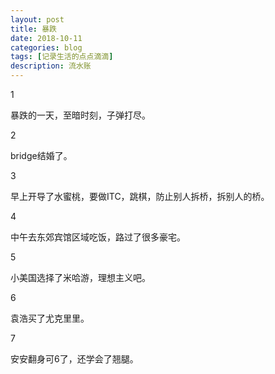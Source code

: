 ```yaml
---
layout: post
title: 暴跌
date: 2018-10-11
categories: blog
tags: [记录生活的点点滴滴]
description: 流水账
---
```


1 

暴跌的一天，至暗时刻，子弹打尽。

2

bridge结婚了。

3

早上开导了水蜜桃，要做ITC，跳棋，防止别人拆桥，拆别人的桥。

4

中午去东郊宾馆区域吃饭，路过了很多豪宅。

5

小美国选择了米哈游，理想主义吧。

6

袁浩买了尤克里里。

7

安安翻身可6了，还学会了翘腿。


